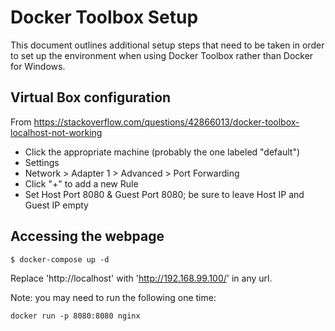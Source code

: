# Docker Toolbox Setup

This document outlines additional setup steps that need to be taken in order to set up the environment when using Docker Toolbox rather than Docker for Windows.

## Virtual Box configuration

From https://stackoverflow.com/questions/42866013/docker-toolbox-localhost-not-working
* Click the appropriate machine (probably the one labeled "default")
* Settings
* Network > Adapter 1 > Advanced > Port Forwarding
* Click "+" to add a new Rule
* Set Host Port 8080 & Guest Port 8080; be sure to leave Host IP and Guest IP empty

## Accessing the webpage

```shell
$ docker-compose up -d
```

Replace 'http://localhost' with 'http://192.168.99.100/' in any url.



Note: you may need to run the following one time:

```shell
docker run -p 8080:8080 nginx
```